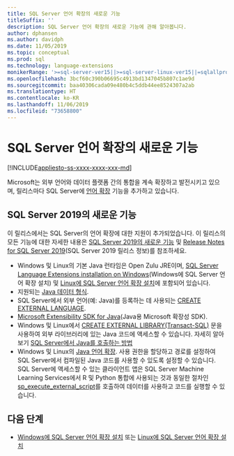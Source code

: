 ```yaml
---
title: SQL Server 언어 확장의 새로운 기능
titleSuffix: ''
description: SQL Server 언어 확장의 새로운 기능에 관해 알아봅니다.
author: dphansen
ms.author: davidph
ms.date: 11/05/2019
ms.topic: conceptual
ms.prod: sql
ms.technology: language-extensions
monikerRange: '>=sql-server-ver15||>=sql-server-linux-ver15||=sqlallproducts-allversions'
ms.openlocfilehash: 3bcf60c390b06695c4913bd1347045b807c1ae9d
ms.sourcegitcommit: baa40306cada09e480b4c5ddb44ee8524307a2ab
ms.translationtype: HT
ms.contentlocale: ko-KR
ms.lasthandoff: 11/06/2019
ms.locfileid: "73658800"
---
```

# <a name="whats-new-in-sql-server-language-extensions"></a>SQL Server 언어 확장의 새로운 기능
[!INCLUDE[appliesto-ss-xxxx-xxxx-xxx-md](../includes/appliesto-ss-xxxx-xxxx-xxx-md.md)]

Microsoft는 외부 언어와 데이터 플랫폼 간의 통합을 계속 확장하고 발전시키고 있으며, 릴리스마다 SQL Server에 [언어 확장](language-extensions-overview.md) 기능을 추가하고 있습니다. 

## <a name="new-in-sql-server-2019"></a>SQL Server 2019의 새로운 기능 

이 릴리스에서는 SQL Server의 언어 확장에 대한 지원이 추가되었습니다. 이 릴리스의 모든 기능에 대한 자세한 내용은 [SQL Server 2019의 새로운 기능](../sql-server/what-s-new-in-sql-server-ver15.md) 및 [Release Notes for SQL Server 2019](../sql-server/sql-server-ver15-release-notes.md)(SQL Server 2019 릴리스 정보)를 참조하세요.

- Windows 및 Linux의 기본 Java 런타임은 Open Zulu JRE이며, [SQL Server Language Extensions installation on Windows](install/install-sql-server-language-extensions-on-windows.md)(Windows에 SQL Server 언어 확장 설치) 및 [Linux에 SQL Server 언어 확장 설치](../linux/sql-server-linux-setup-language-extensions.md)에 포함되어 있습니다.
- 지원되는 [Java 데이터 형식](how-to/java-to-sql-data-types.md).
- SQL Server에서 외부 언어(예: Java)를 등록하는 데 사용되는 [CREATE EXTERNAL LANGUAGE](../t-sql/statements/create-external-language-transact-sql.md).
- [Microsoft Extensibility SDK for Java](how-to/extensibility-sdk-java-sql-server.md)(Java용 Microsoft 확장성 SDK).
- Windows 및 Linux에서 [CREATE EXTERNAL LIBRARY(Transact-SQL)](../t-sql/statements/create-external-library-transact-sql.md) 문을 사용하여 외부 라이브러리에 있는 Java 코드에 액세스할 수 있습니다. 자세히 알아보기 [SQL Server에서 Java를 호출하는 방법](how-to/call-java-from-sql.md)
- Windows 및 Linux의 [Java 언어 확장](language-extensions-overview.md). 사용 권한을 할당하고 경로를 설정하여 SQL Server에서 컴파일된 Java 코드를 사용할 수 있도록 설정할 수 있습니다. SQL Server에 액세스할 수 있는 클라이언트 앱은 SQL Server Machine Learning Services에서 R 및 Python 통합에 사용되는 것과 동일한 절차인 [sp_execute_external_script](https://docs.microsoft.com/sql/relational-databases/system-stored-procedures/sp-execute-external-script-transact-sql)를 호출하여 데이터를 사용하고 코드를 실행할 수 있습니다.

## <a name="next-steps"></a>다음 단계

+ [Windows에 SQL Server 언어 확장 설치](install/install-sql-server-language-extensions-on-windows.md) 또는 [Linux에 SQL Server 언어 확장 설치](../linux/sql-server-linux-setup-language-extensions.md)
